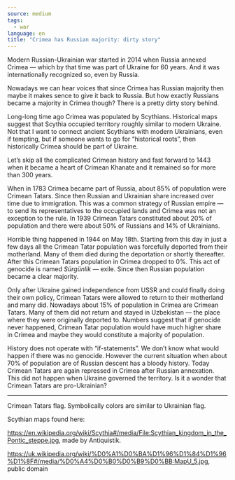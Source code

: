 ```yaml
---
source: medium
tags:
  - war
language: en
title: "Crimea has Russian majority: dirty story"
---
```


Modern Russian-Ukrainian war started in 2014 when Russia annexed Crimea — which by that time was part of Ukraine for 60 years.
And it was internationally recognized so, even by Russia.

Nowadays we can hear voices that since Crimea has Russian majority then maybe it makes sence to give it back to Russia.
But how exactly Russians became a majority in Crimea though?
There is a pretty dirty story behind.

Long-long time ago Crimea was populated by Scythians.
Historical maps suggest that Scythia occupied territory roughly similar to modern Ukraine.
Not that I want to connect ancient Scythians with modern Ukrainians, even if tempting, but if someone wants to go for “historical roots”, then historically Crimea should be part of Ukraine.

Let’s skip all the complicated Crimean history and fast forward to 1443 when it became a heart of Crimean Khanate and it remained so for more than 300 years.

When in 1783 Crimea became part of Russia, about 85% of population were Crimean Tatars.
Since then Russian and Ukrainian share increased over time due to immigration.
This was a common strategy of Russian empire — to send its representatives to the occupied lands and Crimea was not an exception to the rule.
In 1939 Crimean Tatars constituted about 20% of population and there were about 50% of Russians and 14% of Ukrainians.

Horrible thing happened in 1944 on May 18th.
Starting from this day in just a few days all the Crimean Tatar population was forcefully deported from their motherland.
Many of them died during the deportation or shortly thereafter.
After this Crimean Tatars population in Crimea dropped to 0%.
This act of genocide is named _Sürgünlik_ — exile.
Since then Russian population became a clear majority.

Only after Ukraine gained independence from USSR and could finally doing their own policy, Crimean Tatars were allowed to return to their motherland and many did.
Nowadays about 15% of population in Crimea are Crimean Tatars.
Many of them did not return and stayed in Uzbekistan — the place where they were originally deported to.
Numbers suggest that if genocide never happened, Crimean Tatar population would have much higher share in Crimea and maybe they would constitute a majority of population.

History does not operate with “if-statements”.
We don’t know what would happen if there was no genocide.
However the current situation when about 70% of population are of Russian descent has a bloody history.
Today Crimean Tatars are again repressed in Crimea after Russian annexation.
This did not happen when Ukraine governed the territory.
Is it a wonder that Crimean Tatars are pro-Ukrainian?

---

Crimean Tatars flag. Symbolically colors are similar to Ukrainian flag.

Scythian maps found here:

https://en.wikipedia.org/wiki/Scythia#/media/File:Scythian_kingdom_in_the_Pontic_steppe.jpg, made by Antiquistik.

https://uk.wikipedia.org/wiki/%D0%A1%D0%BA%D1%96%D1%84%D1%96%D1%8F#/media/%D0%A4%D0%B0%D0%B9%D0%BB:MapU_5.jpg, public domain

